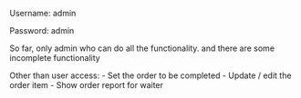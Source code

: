 <p> Username: admin </p>
<p> Password: admin </p>

<p> So far, only admin who can do all the functionality. and there are some incomplete functionality</p>
Other than user access: 
- Set the order to be completed
- Update / edit the order item
- Show order report for waiter
